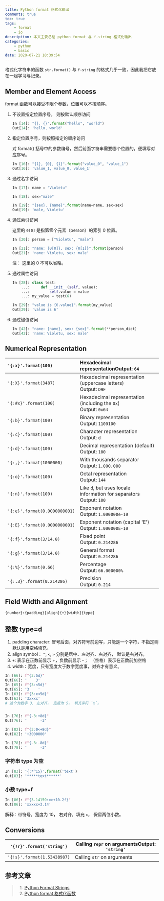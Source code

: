 ```yaml
---
title: Python format 格式化输出
comments: true
toc: true
tags:
    - format
    - io
description: 本文主要总结 python format 与 f-string 格式化输出
categories:
    - python
    - basic
date: 2020-07-21 10:39:54
---
```


格式化字符串的函数 `str.format()` 与 `f-string` 的格式几乎一致，因此我把它放在一起学习与记录。

## Member and Element Access

format 函数可以接受不限个参数，位置可以不按顺序。

1. 不设置指定位置序号， 则按默认顺序访问

    ```python
    In [14]: "{}, {}".format("hello", "world")
    Out[14]: 'hello, world'
    ```

2. 指定位置序号，则按照指定的顺序访问

    对 format() 括号中的参数编号，然后前面字符串需要哪个位置的，便填写对应序号。

    ```python
    In [16]: "{1}, {0}, {1}".format("value_0", "value_1")
    Out[16]: 'value_1, value_0, value_1'
    ```

3. 通过名字访问

    ```python
    In [17]: name = "Violetu"

    In [18]: sex="male"

    In [19]: "{sex}, {name}".format(name=name, sex=sex)
    Out[19]: 'male, Violetu'
    ```

4. 通过索引访问

    这里的 `0[0]` 是指第零个元素（person）的索引 0 位置。

    ```python
    In [20]: person = ["Violetu", "male"]

    In [21]: "name: {0[0]}, sex: {0[1]}".format(person)
    Out[21]: 'name: Violetu, sex: male'
    ```

    注： 这里的 0 不可以省略。

5. 通过属性访问

    ```python
    In [28]: class test:
        ...:     def __init__(self, value):
        ...:         self.value = value
        ...: my_value = test(6)

    In [29]: "value is {0.value}".format(my_value)
    Out[29]: 'value is 6'
    ```

6. 通过键值访问

    ```python
    In [42]: "name: {name}, sex: {sex}".format(**person_dict)
    Out[42]: 'name: Violetu, sex: male'
    ```

## Numerical Representation

| `'{:x}'.format(100)`          | Hexadecimal representationOutput: `64`                                 |
| :---------------------------- | :--------------------------------------------------------------------- |
| `'{:X}'.format(3487)`         | Hexadecimal representation (uppercase letters) <br>Output: `D9F`       |
| `'{:#x}'.format(100)`         | Hexadecimal representation (including the `0x`) <br>Output: `0x64`     |
| `'{:b}'.format(100)`          | Binary representation <br>Output: `1100100`                            |
| `'{:c}'.format(100)`          | Character representation <br>Output: `d`                               |
| `'{:d}'.format(100)`          | Decimal representation (default) <br>Output: `100`                     |
| `'{:,}'.format(1000000)`      | With thousands separator <br>Output: `1,000,000`                       |
| `'{:o}'.format(100)`          | Octal representation <br>Output: `144`                                 |
| `'{:n}'.format(100)`          | Like `d`, but uses locale information for separators <br>Output: `100` |
| `'{:e}'.format(0.0000000001)` | Exponent notation <br>Output: `1.000000e-10`                           |
| `'{:E}'.format(0.0000000001)` | Exponent notation (capital 'E') <br>Output: `1.000000E-10`             |
| `'{:f}'.format(3/14.0)`       | Fixed point <br>Output: `0.214286`                                     |
| `'{:g}'.format(3/14.0)`       | General format <br>Output: `0.214286`                                  |
| `'{:%}'.format(0.66)`         | Percentage <br>Output: `66.000000%`                                    |
| `'{:.3}'.format(0.214286)`    | Precision <br>Output: `0.214`                                          |

## Field Width and Alignment

`{number}:{padding}{align}{+}{width}{type}`

## 整数 type=d

1. padding character: 冒号后面，对齐符号前边写，只能是一个字符，不指定则默认是用空格填充。
2. align symbol： `^`, `<`, `>` 分别是居中、左对齐、右对齐， 默认是右对齐。
3. `+`: 表示在正数前显示 +，负数前显示 -；  （空格）表示在正数前加空格
4. width：宽度，只有宽度大于数字宽度事，对齐才有意义。

```python
In [66]: f"{3:5d}"
Out[66]: '    3'
In [65]: f"{3:<5d}"
Out[65]: '3    '
In [63]: f"{3:x<5d}"
Out[63]: '3xxxx'
# 这个为数字 3, 左对齐， 宽度为 5， 填充字符 `x`。


In [76]: f"{-3:+8d}"
Out[76]: '      -3'

In [82]: f"{3:0<+8d}"
Out[82]: '+3000000'

In [78]: f"{-3:-8d}"
Out[78]: '      -3'
```

### 字符串 type 为空

```python
In [83]: '{:*^15}'.format('text')
Out[83]: '*****text******'
```

### 小数 type=f

```python
In [86]: f"{3.14159:x>+10.2f}"
Out[86]: 'xxxxx+3.14'
```

解释：带符号，宽度为 10， 右对齐，填充 `x`， 保留两位小数。

## Conversions

| `'{!r}'.format('string')`   | Calling `repr` on argumentsOutput: `'string'` |
| --------------------------- | --------------------------------------------- |
| `'{!s}'.format(1.53438987)` | Calling `str` on arguments                    |

## 参考文章

> 1. [Python Format Strings](https://kapeli.com/cheat_sheets/Python_Format_Strings.docset/Contents/Resources/Documents/index)
> 2. [Python format 格式化函数](https://www.runoob.com/python/att-string-format.html)
